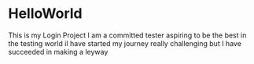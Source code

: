 # HelloWorld
This is my Login Project
I am a committed tester aspiring to be the best in the testing world
iI have started my journey really challenging but I have succeeded in making a leyway
